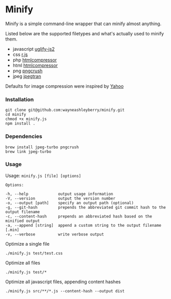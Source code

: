 Minify
=======

Minify is a simple command-line wrapper that can minify almost anything.

Listed below are the supported filetypes and what's actually used to minify them.

- javascript [uglify-js2](https://github.com/mishoo/UglifyJS2)
- css [r.js](https://github.com/jrburke/r.js/)
- php [htmlcompressor](http://code.google.com/p/htmlcompressor/)
- html [htmlcompressor](http://code.google.com/p/htmlcompressor/)
- png [pngcrush](http://pmt.sourceforge.net/pngcrush/)
- jpeg [jpegtran](http://jpegclub.org/jpegtran/)

Defaults for image compression were inspired by [Yahoo](http://developer.yahoo.com/performance/rules.html#opt_images)

### Installation

```
git clone git@github.com:wayneashleyberry/minify.git
cd minify
chmod +x minify.js
npm install .
```

### Dependencies

```
brew install jpeg-turbo pngcrush
brew link jpeg-turbo
```

### Usage

Usage: ``` minify.js [file] [options] ```

```
Options:

-h, --help             output usage information
-V, --version          output the version number
-o, --output [path]    specify an output path (optional)
-g, --git-hash         prepends the abbreviated git commit hash to the output filename
-c, --content-hash     prepends an abbreviated hash based on the minified output
-a, --append [string]  append a custom string to the output filename [.min]
-v, --verbose          write verbose output
```

Optimize a single file

	./minify.js test/test.css

Optimize all files

	./minify.js test/*

Optimize all javascript files, appending content hashes

	./minify.js src/**/*.js --content-hash --output dist 
